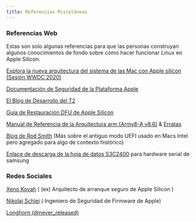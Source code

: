 ```yaml
---
title: Referencias Misceláneas
---
```


### Referencias Web
Estas son solo algunas referencias para que las personas construyan algunos conocimientos de fondo sobre cómo hacer funcionar Linux en Apple Silicon.

[Explora la nueva arquitectura del sistema de las Mac con Apple silicon (Sesión WWDC 2020)](https://developer.apple.com/videos/play/wwdc2020/10686/)

[Documentación de Seguridad de la Plataforma Apple](https://support.apple.com/en-au/guide/security/welcome/web)

[El Blog de Desarrollo del T2](https://web.archive.org/web/20211023034503/https://blog.t8012.dev/ace-part-1/)

[Guía de Restauración DFU de Apple Silicon](https://support.apple.com/guide/apple-configurator-mac/apdd5f3c75ad/mac)

[Manual de Referencia de la Arquitectura arm (Armv8-A v8.6)](https://documentation-service.arm.com/static/5fa3bd1eb209f547eebd4141?token=) & [Erratas](https://documentation-service.arm.com/static/5fc8ec531c8c5d708d2a336e?token=)

[Blog de Rod Smith](https://www.rodsbooks.com/refind/) (Más sobre el antiguo modo UEFI usado en Macs Intel pero agregado para algo de contexto histórico)

[Enlace de descarga de la hoja de datos S3C2400](https://www.digchip.com/datasheets/parts/datasheet/409/S3C2400-pdf.php) para hardware serial de samsung

### Redes Sociales

[Xeno Kovah](https://twitter.com/XenoKovah) ( (ex) Arquitecto de arranque seguro de Apple Silicon )

[Nikolaj Schlej](https://twitter.com/NikolajSchlej) ( Ingeniero de Seguridad de Firmware de Apple)

[Longhorn (@never_released)](https://twitter.com/never_released) 